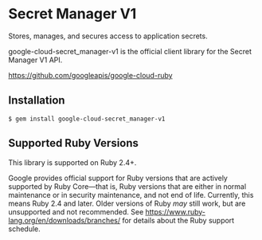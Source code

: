# Secret Manager V1

Stores, manages, and secures access to application secrets.

google-cloud-secret_manager-v1 is the official client library for the Secret Manager V1 API.

https://github.com/googleapis/google-cloud-ruby

## Installation

```
$ gem install google-cloud-secret_manager-v1
```

## Supported Ruby Versions

This library is supported on Ruby 2.4+.

Google provides official support for Ruby versions that are actively supported
by Ruby Core—that is, Ruby versions that are either in normal maintenance or
in security maintenance, and not end of life. Currently, this means Ruby 2.4
and later. Older versions of Ruby _may_ still work, but are unsupported and not
recommended. See https://www.ruby-lang.org/en/downloads/branches/ for details
about the Ruby support schedule.
